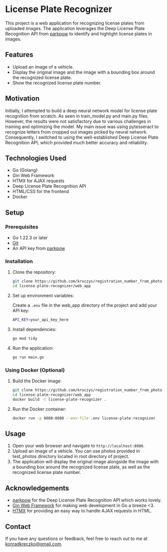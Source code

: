 
# License Plate Recognizer

This project is a web application for recognizing license plates from uploaded images. The application leverages the Deep License Plate Recognition API from [parkpow](https://github.com/parkpow/deep-license-plate-recognition) to identify and highlight license plates in images.

## Features

- Upload an image of a vehicle.
- Display the original image and the image with a bounding box around the recognized license plate.
- Show the recognized license plate number.

## Motivation

Initially, I attempted to build a deep neural network model for license plate recognition from scratch. As seen in train_model.py and main.py files. However, the results were not satisfactory due to various challenges in training and optimizing the model. My main issue was using pytesseract to recognize letters from cropped out images picked by neural network. Consequently, I switched to using the well-established Deep License Plate Recognition API, which provided much better accuracy and reliability.

## Technologies Used

- Go (Golang)
- Gin Web Framework
- HTMX for AJAX requests
- Deep License Plate Recognition API
- HTML/CSS for the frontend
- Docker

## Setup

### Prerequisites

- Go 1.22.3 or later
- [Git](https://git-scm.com/)
- An API key from [parkpow](https://github.com/parkpow/deep-license-plate-recognition)

### Installation

1. Clone the repository:

    ```sh
    git clone https://github.com/kruczys/registration_number_from_photo.git
    cd license-plate-recognizer/web_app
    ```

2. Set up environment variables:

    Create a `.env` file in the web_app directory of the project and add your API key:

    ```sh
    API_KEY=your_api_key_here
    ```

3. Install dependencies:

    ```sh
    go mod tidy
    ```

4. Run the application:

    ```sh
    go run main.go
    ```

### Using Docker (Optional)

1. Build the Docker image:

    ```sh
    git clone https://github.com/kruczys/registration_number_from_photo.git
    cd license-plate-recognizer/web_app
    docker build -t license-plate-recognizer .
    ```

2. Run the Docker container:

    ```sh
    docker run -p 8080:8080 --env-file .env license-plate-recognizer
    ```

## Usage

1. Open your web browser and navigate to `http://localhost:8080`.
2. Upload an image of a vehicle. You can use photos provided in test_photos directory located in root directory of project.
3. The application will display the original image alongside the image with a bounding box around the recognized license plate, as well as the recognized license plate number.

## Acknowledgements

- [parkpow](https://github.com/parkpow/deep-license-plate-recognition) for the Deep License Plate Recognition API which works lovely.
- [Gin Web Framework](https://github.com/gin-gonic/gin) for making web development in Go a breeze <3.
- [HTMX](https://htmx.org/) for providing an easy way to handle AJAX requests in HTML.

## Contact

If you have any questions or feedback, feel free to reach out to me at konradkreczko@gmail.com.

